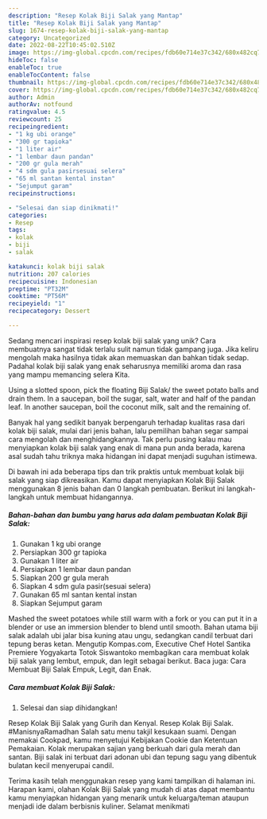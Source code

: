 ```yaml
---
description: "Resep Kolak Biji Salak yang Mantap"
title: "Resep Kolak Biji Salak yang Mantap"
slug: 1674-resep-kolak-biji-salak-yang-mantap
category: Uncategorized
date: 2022-08-22T10:45:02.510Z
image: https://img-global.cpcdn.com/recipes/fdb60e714e37c342/680x482cq70/kolak-biji-salak-foto-resep-utama.jpg
hideToc: false
enableToc: true
enableTocContent: false
thumbnail: https://img-global.cpcdn.com/recipes/fdb60e714e37c342/680x482cq70/kolak-biji-salak-foto-resep-utama.jpg
cover: https://img-global.cpcdn.com/recipes/fdb60e714e37c342/680x482cq70/kolak-biji-salak-foto-resep-utama.jpg
author: Admin
authorAv: notfound
ratingvalue: 4.5
reviewcount: 25
recipeingredient:
- "1 kg ubi orange"
- "300 gr tapioka"
- "1 liter air"
- "1 lembar daun pandan"
- "200 gr gula merah"
- "4 sdm gula pasirsesuai selera"
- "65 ml santan kental instan"
- "Sejumput garam"
recipeinstructions:

- "Selesai dan siap dinikmati!"
categories:
- Resep
tags:
- kolak
- biji
- salak

katakunci: kolak biji salak 
nutrition: 207 calories
recipecuisine: Indonesian
preptime: "PT32M"
cooktime: "PT56M"
recipeyield: "1"
recipecategory: Dessert

---
```





Sedang mencari inspirasi resep kolak biji salak yang unik? Cara membuatnya sangat tidak terlalu sulit namun tidak gampang juga. Jika keliru mengolah maka hasilnya tidak akan memuaskan dan bahkan tidak sedap. Padahal kolak biji salak yang enak seharusnya memiliki aroma dan rasa yang mampu memancing selera Kita.





Using a slotted spoon, pick the floating Biji Salak/ the sweet potato balls and drain them. In a saucepan, boil the sugar, salt, water and half of the pandan leaf. In another saucepan, boil the coconut milk, salt and the remaining of.

Banyak hal yang sedikit banyak berpengaruh terhadap kualitas rasa dari kolak biji salak, mulai dari jenis bahan, lalu pemilihan bahan segar sampai cara mengolah dan menghidangkannya. Tak perlu pusing kalau mau menyiapkan kolak biji salak yang enak di mana pun anda berada, karena asal sudah tahu triknya maka hidangan ini dapat menjadi suguhan istimewa.






Di bawah ini ada beberapa tips dan trik praktis untuk membuat kolak biji salak yang siap dikreasikan. Kamu dapat menyiapkan Kolak Biji Salak menggunakan 8 jenis bahan dan 0 langkah pembuatan. Berikut ini langkah-langkah untuk membuat hidangannya.

<!--inarticleads1-->

##### Bahan-bahan dan bumbu yang harus ada dalam pembuatan Kolak Biji Salak:

1. Gunakan 1 kg ubi orange
1. Persiapkan 300 gr tapioka
1. Gunakan 1 liter air
1. Persiapkan 1 lembar daun pandan
1. Siapkan 200 gr gula merah
1. Siapkan 4 sdm gula pasir(sesuai selera)
1. Gunakan 65 ml santan kental instan
1. Siapkan Sejumput garam


Mashed the sweet potatoes while still warm with a fork or you can put it in a blender or use an immersion blender to blend until smooth. Bahan utama biji salak adalah ubi jalar bisa kuning atau ungu, sedangkan candil terbuat dari tepung beras ketan. Mengutip Kompas.com, Executive Chef Hotel Santika Premiere Yogyakarta Totok Siswantoko membagikan cara membuat kolak biji salak yang lembut, empuk, dan legit sebagai berikut. Baca juga: Cara Membuat Biji Salak Empuk, Legit, dan Enak. 

<!--inarticleads2-->

##### Cara membuat Kolak Biji Salak:


1. Selesai dan siap dihidangkan!

Resep Kolak Biji Salak yang Gurih dan Kenyal. Resep Kolak Biji Salak. #ManisnyaRamadhan Salah satu menu takjil kesukaan suami. Dengan memakai Cookpad, kamu menyetujui Kebijakan Cookie dan Ketentuan Pemakaian. Kolak merupakan sajian yang berkuah dari gula merah dan santan. Biji salak ini terbuat dari adonan ubi dan tepung sagu yang dibentuk bulatan kecil menyerupai candil. 

Terima kasih telah menggunakan resep yang kami tampilkan di halaman ini. Harapan kami, olahan Kolak Biji Salak yang mudah di atas dapat membantu kamu menyiapkan hidangan yang menarik untuk keluarga/teman ataupun menjadi ide dalam berbisnis kuliner. Selamat menikmati

